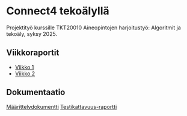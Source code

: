 # Connect4 tekoälyllä

Projektityö kurssille TKT20010 Aineopintojen harjoitustyö: Algoritmit ja tekoäly, syksy 2025.

## Viikkoraportit

- [Viikko 1](https://github.com/eveliinaalikoski/Connect4/blob/main/dokumentaatio/viikkoraportit/viikko1.md)
- [Viikko 2](https://github.com/eveliinaalikoski/Connect4/blob/main/dokumentaatio/viikkoraportit/viikko2.md)

## Dokumentaatio

[Määrittelydokumentti](https://github.com/eveliinaalikoski/Connect4/blob/main/dokumentaatio/maarittelydokumentti.md)
[Testikattavuus-raportti](https://github.com/eveliinaalikoski/Connect4/blob/main/dokumentaatio/coverage_report.png)
